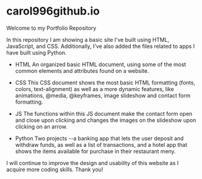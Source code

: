 # carol996github.io

Welcome to my Portfolio Repository

In this repository I am showing a basic site I've built using HTML, JavaScript, and CSS. Additionally, I've also added the files related to apps I have built using Python. 

- HTML
An organized basic HTML document, using some of the most common elements and attributes found on a website. 

- CSS
This CSS document shows the most basic HTML formatting (fonts, colors, text-alignment) as well as a more dynamic features, like animations, @media, @keyframes, image slideshow and contact form formatting.

- JS
The functions within this JS document make the contact form open and close upon clicking and changes the images on the slideshow upon clicking on an arrow.

- Python
Two projects --a banking app that lets the user deposit and withdraw funds, as well as a list of transactions, and a hotel app that shows the items available for purchase in their restaurant meny.

I will continue to improve the design and usability of this website as I acquire more coding skills.
Thank you! 
